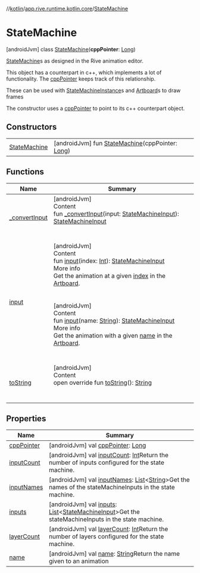 //[kotlin](../../../index.md)/[app.rive.runtime.kotlin.core](../index.md)/[StateMachine](index.md)



# StateMachine  
 [androidJvm] class [StateMachine](index.md)(**cppPointer**: [Long](https://kotlinlang.org/api/latest/jvm/stdlib/kotlin/-long/index.html))

[StateMachine](index.md)s as designed in the Rive animation editor.



This object has a counterpart in c++, which implements a lot of functionality. The [cppPointer](cpp-pointer.md) keeps track of this relationship.



These can be used with [StateMachineInstance](../-state-machine-instance/index.md)s and [Artboard](../-artboard/index.md)s to draw frames



The constructor uses a [cppPointer](cpp-pointer.md) to point to its c++ counterpart object.

   


## Constructors  
  
| | |
|---|---|
| <a name="app.rive.runtime.kotlin.core/StateMachine/StateMachine/#kotlin.Long/PointingToDeclaration/"></a>[StateMachine](-state-machine.md)| <a name="app.rive.runtime.kotlin.core/StateMachine/StateMachine/#kotlin.Long/PointingToDeclaration/"></a> [androidJvm] fun [StateMachine](-state-machine.md)(cppPointer: [Long](https://kotlinlang.org/api/latest/jvm/stdlib/kotlin/-long/index.html))   <br>|


## Functions  
  
|  Name |  Summary | 
|---|---|
| <a name="app.rive.runtime.kotlin.core/StateMachine/_convertInput/#app.rive.runtime.kotlin.core.StateMachineInput/PointingToDeclaration/"></a>[_convertInput](_convert-input.md)| <a name="app.rive.runtime.kotlin.core/StateMachine/_convertInput/#app.rive.runtime.kotlin.core.StateMachineInput/PointingToDeclaration/"></a>[androidJvm]  <br>Content  <br>fun [_convertInput](_convert-input.md)(input: [StateMachineInput](../-state-machine-input/index.md)): [StateMachineInput](../-state-machine-input/index.md)  <br><br><br>|
| <a name="app.rive.runtime.kotlin.core/StateMachine/input/#kotlin.Int/PointingToDeclaration/"></a>[input](input.md)| <a name="app.rive.runtime.kotlin.core/StateMachine/input/#kotlin.Int/PointingToDeclaration/"></a>[androidJvm]  <br>Content  <br>fun [input](input.md)(index: [Int](https://kotlinlang.org/api/latest/jvm/stdlib/kotlin/-int/index.html)): [StateMachineInput](../-state-machine-input/index.md)  <br>More info  <br>Get the animation at a given [index](input.md) in the [Artboard](../-artboard/index.md).  <br><br><br>[androidJvm]  <br>Content  <br>fun [input](input.md)(name: [String](https://kotlinlang.org/api/latest/jvm/stdlib/kotlin/-string/index.html)): [StateMachineInput](../-state-machine-input/index.md)  <br>More info  <br>Get the animation with a given [name](input.md) in the [Artboard](../-artboard/index.md).  <br><br><br>|
| <a name="app.rive.runtime.kotlin.core/StateMachine/toString/#/PointingToDeclaration/"></a>[toString](to-string.md)| <a name="app.rive.runtime.kotlin.core/StateMachine/toString/#/PointingToDeclaration/"></a>[androidJvm]  <br>Content  <br>open override fun [toString](to-string.md)(): [String](https://kotlinlang.org/api/latest/jvm/stdlib/kotlin/-string/index.html)  <br><br><br>|


## Properties  
  
|  Name |  Summary | 
|---|---|
| <a name="app.rive.runtime.kotlin.core/StateMachine/cppPointer/#/PointingToDeclaration/"></a>[cppPointer](cpp-pointer.md)| <a name="app.rive.runtime.kotlin.core/StateMachine/cppPointer/#/PointingToDeclaration/"></a> [androidJvm] val [cppPointer](cpp-pointer.md): [Long](https://kotlinlang.org/api/latest/jvm/stdlib/kotlin/-long/index.html)   <br>|
| <a name="app.rive.runtime.kotlin.core/StateMachine/inputCount/#/PointingToDeclaration/"></a>[inputCount](input-count.md)| <a name="app.rive.runtime.kotlin.core/StateMachine/inputCount/#/PointingToDeclaration/"></a> [androidJvm] val [inputCount](input-count.md): [Int](https://kotlinlang.org/api/latest/jvm/stdlib/kotlin/-int/index.html)Return the number of inputs configured for the state machine.   <br>|
| <a name="app.rive.runtime.kotlin.core/StateMachine/inputNames/#/PointingToDeclaration/"></a>[inputNames](input-names.md)| <a name="app.rive.runtime.kotlin.core/StateMachine/inputNames/#/PointingToDeclaration/"></a> [androidJvm] val [inputNames](input-names.md): [List](https://kotlinlang.org/api/latest/jvm/stdlib/kotlin.collections/-list/index.html)<[String](https://kotlinlang.org/api/latest/jvm/stdlib/kotlin/-string/index.html)>Get the names of the stateMachineInputs in the state machine.   <br>|
| <a name="app.rive.runtime.kotlin.core/StateMachine/inputs/#/PointingToDeclaration/"></a>[inputs](inputs.md)| <a name="app.rive.runtime.kotlin.core/StateMachine/inputs/#/PointingToDeclaration/"></a> [androidJvm] val [inputs](inputs.md): [List](https://kotlinlang.org/api/latest/jvm/stdlib/kotlin.collections/-list/index.html)<[StateMachineInput](../-state-machine-input/index.md)>Get the stateMachineInputs in the state machine.   <br>|
| <a name="app.rive.runtime.kotlin.core/StateMachine/layerCount/#/PointingToDeclaration/"></a>[layerCount](layer-count.md)| <a name="app.rive.runtime.kotlin.core/StateMachine/layerCount/#/PointingToDeclaration/"></a> [androidJvm] val [layerCount](layer-count.md): [Int](https://kotlinlang.org/api/latest/jvm/stdlib/kotlin/-int/index.html)Return the number of layers configured for the state machine.   <br>|
| <a name="app.rive.runtime.kotlin.core/StateMachine/name/#/PointingToDeclaration/"></a>[name](name.md)| <a name="app.rive.runtime.kotlin.core/StateMachine/name/#/PointingToDeclaration/"></a> [androidJvm] val [name](name.md): [String](https://kotlinlang.org/api/latest/jvm/stdlib/kotlin/-string/index.html)Return the name given to an animation   <br>|

